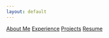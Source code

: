 ```yaml
---
layout: default
---
```

[About Me](./about.md)
[Experience](./experience.md)
[Projects](./projects.md)
[Resume](./resume.md)
